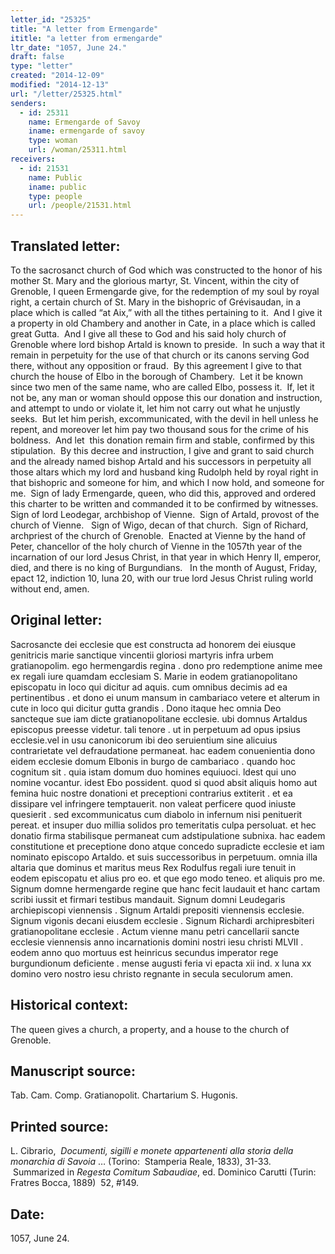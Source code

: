 ```yaml
---
letter_id: "25325"
title: "A letter from Ermengarde"
ititle: "a letter from ermengarde"
ltr_date: "1057, June 24."
draft: false
type: "letter"
created: "2014-12-09"
modified: "2014-12-13"
url: "/letter/25325.html"
senders:
  - id: 25311
    name: Ermengarde of Savoy
    iname: ermengarde of savoy
    type: woman
    url: /woman/25311.html
receivers:
  - id: 21531
    name: Public
    iname: public
    type: people
    url: /people/21531.html
---
```

<h2> Translated letter:</h2><p>To the sacrosanct church of God which was constructed to the honor of his mother St. Mary and the glorious martyr, St. Vincent, within the city of Grenoble, I queen Ermengarde give, for the redemption of my soul by royal right, a certain church of St. Mary in the bishopric of Grévisaudan, in a place which is called “at Aix,” with all the tithes pertaining to it.&nbsp; And I give it a property in old Chambery and another in Cate, in a place which is called great Gutta.&nbsp; And I give all these to God and his said holy church of Grenoble where lord bishop Artald is known to preside.&nbsp; In such a way that it remain in perpetuity for the use of that church or its canons serving God there, without any opposition or fraud.&nbsp; By this agreement I give to that church the house of Elbo in the borough of Chambery.&nbsp; Let it be known since two men of the same name, who are called Elbo, possess it.&nbsp; If, let it not be, any man or woman should oppose this our donation and instruction, and attempt to undo or violate it, let him not carry out what he unjustly seeks.&nbsp; But let him perish, excommunicated, with the devil in hell unless he repent, and moreover let him pay two thousand sous for the crime of his boldness.&nbsp; And let &nbsp;this donation remain firm and stable, confirmed by this stipulation.&nbsp; By this decree and instruction, I give and grant to said church and the already named bishop Artald and his successors in perpetuity all those altars which my lord and husband king Rudolph held by royal right in that bishopric and someone for him, and which I now hold, and someone for me.&nbsp; Sign of lady Ermengarde, queen, who did this, approved and ordered this charter to be written and commanded it to be confirmed by witnesses.&nbsp;&nbsp; Sign of lord Leodegar, archbishop of Vienne.&nbsp; Sign of Artald, provost of the church of Vienne.&nbsp;&nbsp; Sign of Wigo, decan of that church.&nbsp; Sign of Richard, archpriest of the church of Grenoble.&nbsp; Enacted at Vienne by the hand of Peter, chancellor of the holy church of Vienne in the 1057th year of the incarnation of our lord Jesus Christ, in that year in which Henry II, emperor, died, and there is no king of Burgundians. &nbsp;&nbsp;In the month of August, Friday, epact 12, indiction 10, luna 20, with our true lord Jesus Christ ruling world without end, amen.</p><h2 class="mt-4"> Original letter:</h2><p>Sacrosancte dei ecclesie que est constructa ad honorem dei eiusque genitricis marie sanctique vincentii gloriosi martyris infra urbem gratianopolim. ego hermengardis regina . dono pro redemptione anime mee ex regali iure quamdam ecclesiam S. Marie in eodem gratianopolitano episcopatu in loco qui dicitur ad aquis. cum omnibus decimis ad ea pertinentibus . et dono ei unum mansum in cambariaco vetere et alterum in cute in loco qui dicitur gutta grandis . Dono itaque hec omnia Deo sancteque sue iam dicte gratianopolitane ecclesie. ubi domnus Artaldus episcopus preesse videtur. tali tenore . ut in perpetuum ad opus ipsius ecclesie.vel in usu canonicorum ibi deo seruientium sine alicuius contrarietate vel defraudatione permaneat. hac eadem conuenientia dono eidem ecclesie domum Elbonis in burgo de cambariaco . quando hoc cognitum sit . quia istam domum duo homines equiuoci. ldest qui uno nomine vocantur. idest Ebo possident. quod si quod absit aliquis homo aut femina huic nostre donationi et preceptioni contrarius extiterit . et ea dissipare vel infringere temptauerit. non valeat perficere quod iniuste quesierit . sed excommunicatus cum diabolo in infernum nisi penituerit pereat. et insuper duo millia solidos pro temeritatis culpa persoluat. et hec donatio firma stabilisque permaneat cum adstipulatione subnixa. hac eadem constitutione et preceptione dono atque concedo supradicte ecclesie et iam nominato episcopo Artaldo. et suis successoribus in perpetuum. omnia illa altaria que dominus et maritus meus Rex Rodulfus regali iure tenuit in eodem episcopatu et alius pro eo. et que ego modo teneo. et aliquis pro me. Signum domne hermengarde regine que hanc fecit laudauit et hanc cartam scribi iussit et firmari testibus mandauit. Signum domni Leudegaris archiepiscopi viennensis . Signum Artaldi prepositi viennensis ecclesie. Signum vigonis decani eiusdem ecclesie . Signum Richardi archipresbiteri gratianopolitane ecclesie . Actum vienne manu petri cancellarii sancte ecclesie viennensis anno incarnationis domini nostri iesu christi MLVII . eodem anno quo mortuus est heinricus secundus imperator rege burgundionum deficiente . mense augusti feria vi epacta xii ind. x luna xx domino vero nostro iesu christo regnante in secula seculorum amen.</p><h2 class="mt-4"> Historical context:</h2><p>The queen gives a church, a property, and a house to the church of Grenoble.</p><h2 class="mt-4"> Manuscript source:</h2><p>Tab. Cam. Comp. Gratianopolit. Chartarium S. Hugonis.&nbsp;</p><h2 class="mt-4"> Printed source:</h2><p>L. Cibrario,&nbsp; <i>Documenti, sigilli e monete appartenenti alla storia della monarchia di Savoia</i> … (Torino:&nbsp; Stamperia Reale, 1833), 31-33. &nbsp;Summarized in&nbsp;<i>Regesta Comitum Sabaudiae</i>, ed. Dominico Carutti (Turin:&nbsp; Fratres Bocca, 1889)&nbsp;&nbsp;52, #149. &nbsp;</p><h2 class="mt-4"> Date:</h2>1057, June 24.